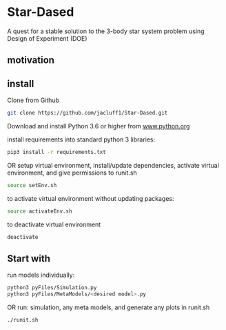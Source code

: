 Star-Dased
==========

A quest for a stable solution to the 3-body star system problem using Design of Experiment (DOE)

motivation
----------



install
-------

Clone from Github

```bash
git clone https://github.com/jacluff1/Star-Dased.git
```

Download and install Python 3.6 or higher from www.python.org

install requirements into standard python 3 libraries:
```bash
pip3 install -r requirements.txt
```
OR
setup virtual environment, install/update dependencies, activate virtual environment, and give permissions to runit.sh
```bash
source setEnv.sh
```
to activate virtual environment without updating packages:
```bash
source activateEnv.sh
```
to deactivate virtual environment
```bash
deactivate
```



Start with
----------

run models individually:
```bash
python3 pyFiles/Simulation.py
python3 pyFiles/MetaModels/<desired model>.py
```
OR
run: simulation, any meta models, and generate any plots in runit.sh
```bash
./runit.sh
```
